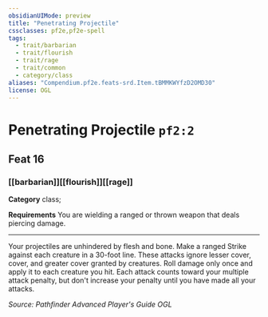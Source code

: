 ```yaml
---
obsidianUIMode: preview
title: "Penetrating Projectile"
cssclasses: pf2e,pf2e-spell
tags:
  - trait/barbarian
  - trait/flourish
  - trait/rage
  - trait/common
  - category/class
aliases: "Compendium.pf2e.feats-srd.Item.tBMMKWYfzD2OMD30"
license: OGL
---
```

# Penetrating Projectile `pf2:2`
## Feat 16
### [[barbarian]][[flourish]][[rage]]

**Category** class; 




**Requirements** You are wielding a ranged or thrown weapon that deals piercing damage.

* * *

Your projectiles are unhindered by flesh and bone. Make a ranged Strike against each creature in a 30-foot line. These attacks ignore lesser cover, cover, and greater cover granted by creatures. Roll damage only once and apply it to each creature you hit. Each attack counts toward your multiple attack penalty, but don't increase your penalty until you have made all your attacks.

*Source: Pathfinder Advanced Player's Guide*
*OGL*